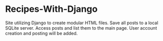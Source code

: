# Recipes-With-Django


Site utilizing Django to create modular HTML files. Save all posts to a local SQLite server.
Access posts and list them to the main page. User account creation and posting will be
added.
